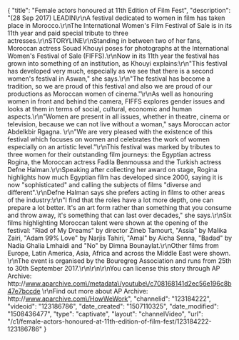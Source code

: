 {
    "title": "Female actors honoured at 11th Edition of Film Fest",
    "description": "(28 Sep 2017) LEADIN\r\nA festival dedicated to women in film has taken place in Morocco.\r\nThe International Women's Film Festival of Sale is in its 11th year and paid special tribute to three actresses.\r\nSTORYLINE\r\nStanding in between two of her fans, Moroccan actress Souad Khouyi poses for photographs at the International Women's Festival of Sale (FIFFS).\r\nNow in its 11th year the festival has grown into something of an institution, as Khouyi explains:\r\n\"This festival has developed very much, especially as we see that there is a second women's festival in Aswan,\" she says.\r\n\"The festival has become a tradition, so we are proud of this festival and also we are proud of our productions as Moroccan women of cinema.\"\r\nAs well as honouring women in front and behind the camera, FIFFS explores gender issues and looks at them in terms of social, cultural, economic and human aspects.\r\n\"Women are present in all issues, whether in theatre, cinema or television, because we can not live without a woman,\" says Moroccan actor Abdelkbir Rgagna. \r\n\"We are very pleased with the existence of this festival which focuses on women and celebrates the work of women especially on an artistic level.\"\r\nThis festival was marked by tributes to three women for their outstanding film journeys: the Egyptian actress Rogina, the Moroccan actress Fadila Benmoussa and the Turkish actress Defne Halman.\r\nSpeaking after collecting her award on stage, Rogina highlights how much Egyptian film has developed since 2000, saying it is now \"sophisticated\" and calling the subjects of films \"diverse and different\".\r\nDefne Halman says she prefers acting in films to other areas of the industry:\r\n\"I find that the roles have a lot more depth, one can prepare a lot better. It's an art form rather than something that you consume and throw away, it's something that can last over decades,\" she says.\r\nSix films highlighting Moroccan talent were shown at the opening of the festival: \"Riad of My Dreams\" by director Zineb Tamourt, \"Assia\" by Malika Zairi, \"Adam 99% Love\" by Narjis Tahiri, \"Amal\" by Aicha Senna, \"Badad\" by Nadia Ghalia Lmhaidi and \"No\" by Dimna Bounaylat.\r\nOther films from Europe, Latin America, Asia, Africa and across the Middle East were shown. \r\nThe event is organised by the Bouregreg Association and runs from 25th to 30th September 2017.\r\n\r\n\r\nYou can license this story through AP Archive: http:\/\/www.aparchive.com\/metadata\/youtube\/c708168141d2ec56e196c8b47e7bccde \r\nFind out more about AP Archive: http:\/\/www.aparchive.com\/HowWeWork",
    "channelid": "123184222",
    "videoid": "123186786",
    "date_created": "1507110325",
    "date_modified": "1508436477",
    "type": "captivate",
    "layout": "channelVideo",
    "url": "\/c1\/female-actors-honoured-at-11th-edition-of-film-fest\/123184222-123186786"
}
